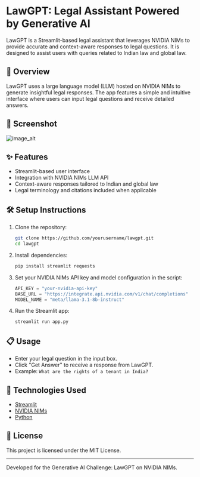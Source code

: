 
# LawGPT: Legal Assistant Powered by Generative AI

LawGPT is a Streamlit-based legal assistant that leverages NVIDIA NIMs to provide accurate and context-aware responses to legal questions. It is designed to assist users with queries related to Indian law and global law.

## 🚀 Overview
LawGPT uses a large language model (LLM) hosted on NVIDIA NIMs to generate insightful legal responses. The app features a simple and intuitive interface where users can input legal questions and receive detailed answers.

## 📸 Screenshot
![image_alt]()

## ✨ Features
- Streamlit-based user interface
- Integration with NVIDIA NIMs LLM API
- Context-aware responses tailored to Indian and global law
- Legal terminology and citations included when applicable

## 🛠️ Setup Instructions
1. Clone the repository:
   ```bash
   git clone https://github.com/yourusername/lawgpt.git
   cd lawgpt
   ```
2. Install dependencies:
   ```bash
   pip install streamlit requests
   ```
3. Set your NVIDIA NIMs API key and model configuration in the script:
   ```python
   API_KEY = "your-nvidia-api-key"
   BASE_URL = "https://integrate.api.nvidia.com/v1/chat/completions"
   MODEL_NAME = "meta/llama-3.1-8b-instruct"
   ```
4. Run the Streamlit app:
   ```bash
   streamlit run app.py
   ```

## 📋 Usage
- Enter your legal question in the input box.
- Click "Get Answer" to receive a response from LawGPT.
- Example: `What are the rights of a tenant in India?`

## 🧰 Technologies Used
- [Streamlit](https://streamlit.io/)
- [NVIDIA NIMs](https://developer.nvidia.com/nims)
- [Python](https://www.python.org/)

## 📄 License
This project is licensed under the MIT License.

---
Developed for the Generative AI Challenge: LawGPT on NVIDIA NIMs.
